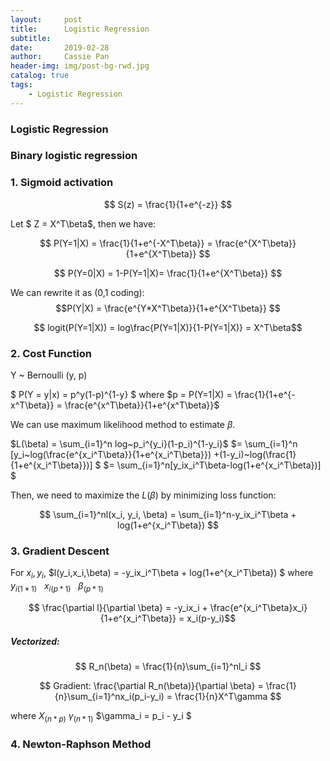 ```yaml
---
layout:     post
title:      Logistic Regression
subtitle:   
date:       2019-02-28
author:     Cassie Pan
header-img: img/post-bg-rwd.jpg 
catalog: true
tags:
    - Logistic Regression
---
```


### Logistic Regression

### Binary logistic regression

### 1. Sigmoid activation

$$ S(z) = \frac{1}{1+e^{-z}} $$

Let $ Z = X^T\beta$, then we have:

$$ P(Y=1|X) = \frac{1}{1+e^{-X^T\beta}} = \frac{e^{X^T\beta}}{1+e^{X^T\beta}} $$

$$ P(Y=0|X) = 1-P(Y=1|X)= \frac{1}{1+e^{X^T\beta}} $$

We can rewrite it as (0,1 coding): 
$$P(Y|X) = \frac{e^{Y*X^T\beta}}{1+e^{X^T\beta}} $$

$$ logit(P(Y=1|X)) = log\frac{P(Y=1|X)}{1-P(Y=1|X)} = X^T\beta$$

### 2. Cost Function

Y ~ Bernoulli (y, p)


$ P(Y = y|x) = p^y(1-p)^{1-y} $
where $p = P(Y=1|X) = \frac{1}{1+e^{-x^T\beta}} = \frac{e^{x^T\beta}}{1+e^{x^T\beta}}$


We can use maximum likelihood method to estimate $\beta$.

$L(\beta) = \sum_{i=1}^n log~p_i^{y_i}(1-p_i)^{1-y_i}$
$= \sum_{i=1}^n [y_i~log(\frac{e^{x_i^T\beta}}{1+e^{x_i^T\beta}}) +(1-y_i)~log(\frac{1}{1+e^{x_i^T\beta}})] $
$= \sum_{i=1}^n[y_ix_i^T\beta-log(1+e^{x_i^T\beta})] $

Then, we need to maximize the $L(\beta)$ by minimizing loss function:

$$ \sum_{i=1}^nl(x_i, y_i, \beta) = \sum_{i=1}^n-y_ix_i^T\beta + log(1+e^{x_i^T\beta}) $$

### 3. Gradient Descent

For $x_i, y_i,$
$l(y_i,x_i,\beta) = -y_ix_i^T\beta + log(1+e^{x_i^T\beta}) $
where  $y_{i(1*1)}~~~ x_{i(p*1)} ~~~ \beta_{(p*1)}$

$$ \frac{\partial l}{\partial \beta} = -y_ix_i + \frac{e^{x_i^T\beta}x_i}{1+e^{x_i^T\beta}} = x_i(p-y_i)$$


##### Vectorized:
$$ R_n(\beta) = \frac{1}{n}\sum_{i=1}^nl_i $$

$$ Gradient: \frac{\partial R_n(\beta)}{\partial \beta} = \frac{1}{n}\sum_{i=1}^nx_i(p_i-y_i) = \frac{1}{n}X^T\gamma $$

where $X_{(n*p)}$ $\gamma_{(n*1)}$ $\gamma_i = p_i - y_i $

### 4. Newton-Raphson Method

